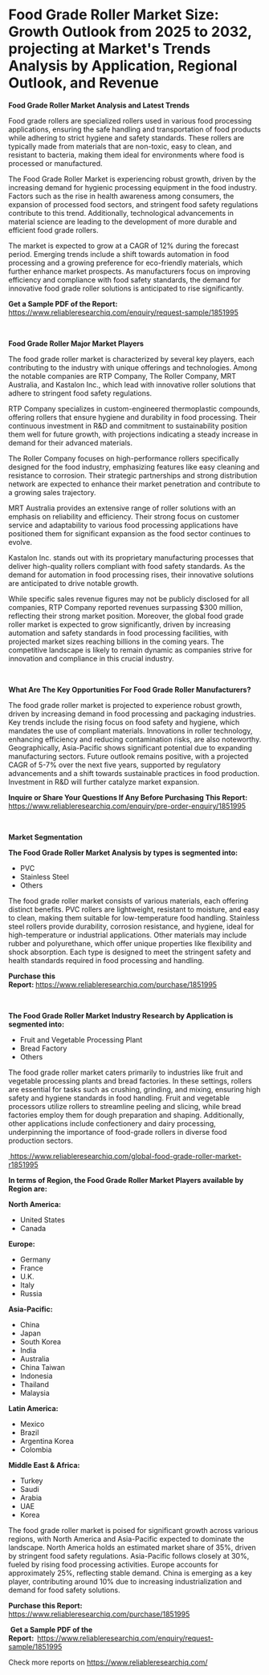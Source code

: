 <p><h1>Food Grade Roller Market Size: Growth Outlook from 2025 to 2032, projecting at Market's Trends Analysis by Application, Regional Outlook, and Revenue</h1></p><p><strong>Food Grade Roller Market Analysis and Latest Trends</strong></p>
<p><p>Food grade rollers are specialized rollers used in various food processing applications, ensuring the safe handling and transportation of food products while adhering to strict hygiene and safety standards. These rollers are typically made from materials that are non-toxic, easy to clean, and resistant to bacteria, making them ideal for environments where food is processed or manufactured.</p><p>The Food Grade Roller Market is experiencing robust growth, driven by the increasing demand for hygienic processing equipment in the food industry. Factors such as the rise in health awareness among consumers, the expansion of processed food sectors, and stringent food safety regulations contribute to this trend. Additionally, technological advancements in material science are leading to the development of more durable and efficient food grade rollers.</p><p>The market is expected to grow at a CAGR of 12% during the forecast period. Emerging trends include a shift towards automation in food processing and a growing preference for eco-friendly materials, which further enhance market prospects. As manufacturers focus on improving efficiency and compliance with food safety standards, the demand for innovative food grade roller solutions is anticipated to rise significantly.</p></p>
<p><strong>Get a Sample PDF of the Report:&nbsp;</strong> <a href="https://www.reliableresearchiq.com/enquiry/request-sample/1851995?utm_campaign=1141&utm_medium=2&utm_source=Github&utm_content=ia&utm_term=07012025&utm_id=food-grade-roller">https://www.reliableresearchiq.com/enquiry/request-sample/1851995</a></p>
<p>&nbsp;</p>
<p><strong>Food Grade Roller Major Market Players</strong></p>
<p><p>The food grade roller market is characterized by several key players, each contributing to the industry with unique offerings and technologies. Among the notable companies are RTP Company, The Roller Company, MRT Australia, and Kastalon Inc., which lead with innovative roller solutions that adhere to stringent food safety regulations.</p><p>RTP Company specializes in custom-engineered thermoplastic compounds, offering rollers that ensure hygiene and durability in food processing. Their continuous investment in R&D and commitment to sustainability position them well for future growth, with projections indicating a steady increase in demand for their advanced materials.</p><p>The Roller Company focuses on high-performance rollers specifically designed for the food industry, emphasizing features like easy cleaning and resistance to corrosion. Their strategic partnerships and strong distribution network are expected to enhance their market penetration and contribute to a growing sales trajectory.</p><p>MRT Australia provides an extensive range of roller solutions with an emphasis on reliability and efficiency. Their strong focus on customer service and adaptability to various food processing applications have positioned them for significant expansion as the food sector continues to evolve.</p><p>Kastalon Inc. stands out with its proprietary manufacturing processes that deliver high-quality rollers compliant with food safety standards. As the demand for automation in food processing rises, their innovative solutions are anticipated to drive notable growth.</p><p>While specific sales revenue figures may not be publicly disclosed for all companies, RTP Company reported revenues surpassing $300 million, reflecting their strong market position. Moreover, the global food grade roller market is expected to grow significantly, driven by increasing automation and safety standards in food processing facilities, with projected market sizes reaching billions in the coming years. The competitive landscape is likely to remain dynamic as companies strive for innovation and compliance in this crucial industry.</p></p>
<p>&nbsp;</p>
<p><strong>What Are The Key Opportunities For Food Grade Roller Manufacturers?</strong></p>
<p><p>The food grade roller market is projected to experience robust growth, driven by increasing demand in food processing and packaging industries. Key trends include the rising focus on food safety and hygiene, which mandates the use of compliant materials. Innovations in roller technology, enhancing efficiency and reducing contamination risks, are also noteworthy. Geographically, Asia-Pacific shows significant potential due to expanding manufacturing sectors. Future outlook remains positive, with a projected CAGR of 5-7% over the next five years, supported by regulatory advancements and a shift towards sustainable practices in food production. Investment in R&D will further catalyze market expansion.</p></p>
<p><strong>Inquire or Share Your Questions If Any Before Purchasing This Report:</strong> <a href="https://www.reliableresearchiq.com/enquiry/pre-order-enquiry/1851995?utm_campaign=1141&utm_medium=2&utm_source=Github&utm_content=ia&utm_term=07012025&utm_id=food-grade-roller">https://www.reliableresearchiq.com/enquiry/pre-order-enquiry/1851995</a></p>
<p>&nbsp;</p>
<p><strong>Market Segmentation</strong></p>
<p><strong>The Food Grade Roller Market Analysis by types is segmented into:</strong></p>
<p><ul><li>PVC</li><li>Stainless Steel</li><li>Others</li></ul></p>
<p><p>The food grade roller market consists of various materials, each offering distinct benefits. PVC rollers are lightweight, resistant to moisture, and easy to clean, making them suitable for low-temperature food handling. Stainless steel rollers provide durability, corrosion resistance, and hygiene, ideal for high-temperature or industrial applications. Other materials may include rubber and polyurethane, which offer unique properties like flexibility and shock absorption. Each type is designed to meet the stringent safety and health standards required in food processing and handling.</p></p>
<p><strong>Purchase this Report:&nbsp;</strong><a href="https://www.reliableresearchiq.com/purchase/1851995?utm_campaign=1141&utm_medium=2&utm_source=Github&utm_content=ia&utm_term=07012025&utm_id=food-grade-roller">https://www.reliableresearchiq.com/purchase/1851995</a></p>
<p>&nbsp;</p>
<p><strong>The Food Grade Roller Market Industry Research by Application is segmented into:</strong></p>
<p><ul><li>Fruit and Vegetable Processing Plant</li><li>Bread Factory</li><li>Others</li></ul></p>
<p><p>The food grade roller market caters primarily to industries like fruit and vegetable processing plants and bread factories. In these settings, rollers are essential for tasks such as crushing, grinding, and mixing, ensuring high safety and hygiene standards in food handling. Fruit and vegetable processors utilize rollers to streamline peeling and slicing, while bread factories employ them for dough preparation and shaping. Additionally, other applications include confectionery and dairy processing, underpinning the importance of food-grade rollers in diverse food production sectors.</p></p>
<p><a href="https://www.reliableresearchiq.com/global-food-grade-roller-market-r1851995?utm_campaign=1141&utm_medium=2&utm_source=Github&utm_content=ia&utm_term=07012025&utm_id=food-grade-roller">&nbsp;https://www.reliableresearchiq.com/global-food-grade-roller-market-r1851995</a></p>
<p><strong>In terms of Region, the Food Grade Roller Market Players available by Region are:</strong></p>
<p>
    <p> <strong> North America: </strong>
        <ul>
            <li>United States</li>
            <li>Canada</li>
        </ul>
        </p> 
    <p> <strong> Europe: </strong>
        <ul>
            <li>Germany</li>
            <li>France</li>
            <li>U.K.</li>
            <li>Italy</li>
            <li>Russia</li>
        </ul>
        </p> 
    <p> <strong> Asia-Pacific: </strong>
        <ul>
            <li>China</li>
            <li>Japan</li>
            <li>South Korea</li>
            <li>India</li>
            <li>Australia</li>
            <li>China Taiwan</li>
            <li>Indonesia</li>
            <li>Thailand</li>
            <li>Malaysia</li>
        </ul>
        </p> 
    <p> <strong> Latin America: </strong>
        <ul>
            <li>Mexico</li>
            <li>Brazil</li>
            <li>Argentina Korea</li>
            <li>Colombia</li>
        </ul>
        </p> 
    <p> <strong> Middle East & Africa: </strong>
        <ul>
            <li>Turkey</li>
            <li>Saudi</li>
            <li>Arabia</li>
            <li>UAE</li>
            <li>Korea</li>
        </ul>
    </p>
    </p>
<p><p>The food grade roller market is poised for significant growth across various regions, with North America and Asia-Pacific expected to dominate the landscape. North America holds an estimated market share of 35%, driven by stringent food safety regulations. Asia-Pacific follows closely at 30%, fueled by rising food processing activities. Europe accounts for approximately 25%, reflecting stable demand. China is emerging as a key player, contributing around 10% due to increasing industrialization and demand for food safety solutions.</p></p>
<p><strong>Purchase this Report: </strong><a href="https://www.reliableresearchiq.com/purchase/1851995?utm_campaign=1141&utm_medium=2&utm_source=Github&utm_content=ia&utm_term=07012025&utm_id=food-grade-roller">https://www.reliableresearchiq.com/purchase/1851995</a></p>
<p>&nbsp;<strong>Get a Sample PDF of the Report:&nbsp;&nbsp;</strong><a href="https://www.reliableresearchiq.com/enquiry/request-sample/1851995?utm_campaign=1141&utm_medium=2&utm_source=Github&utm_content=ia&utm_term=07012025&utm_id=food-grade-roller">https://www.reliableresearchiq.com/enquiry/request-sample/1851995</a></p>
<p><strong></strong></p>
<p>Check more reports on <a href="https://www.reliableresearchiq.com/?utm_campaign=1141&utm_medium=2&utm_source=Github&utm_content=ia&utm_term=07012025&utm_id=food-grade-roller">https://www.reliableresearchiq.com/</a></p>